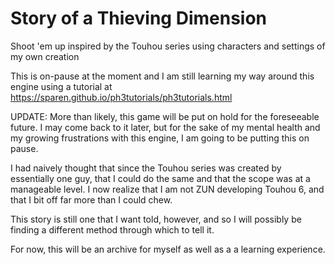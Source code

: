 # Story of a Thieving Dimension
 Shoot 'em up inspired by the Touhou series using characters and settings of my own creation

This is on-pause at the moment and I am still learning my way around this engine using a tutorial at https://sparen.github.io/ph3tutorials/ph3tutorials.html

UPDATE: More than likely, this game will be put on hold for the foreseeable future. I may come back to it later, but for the sake
of my mental health and my growing frustrations with this engine, I am going to be putting this on pause.

I had naively thought that since the Touhou series was created by essentially one guy, that I could do the same and that the scope was
at a manageable level. I now realize that I am not ZUN developing Touhou 6, and that I bit off far more than I could chew.

This story is still one that I want told, however, and so I will possibly be finding a different method through which to tell it.

For now, this will be an archive for myself as well as a a learning experience.
